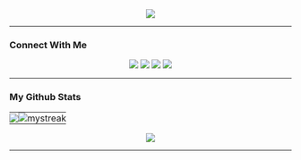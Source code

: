 <div align="center">
  <img src="https://readme-typing-svg.herokuapp.com/?color=787b8f&duration=2500&pause=1000&size=35&center=true&vCenter=true&width=1000&lines=Hiliw+I'm+HOUD+Fatima-Ezzahra+🌸;Engineering+student;Computer+Engineering;Big+Data+and+Cloud+Computing;@+ENSET+Mohammedia" />
</div>
<hr> <!-- Ligne de séparation -->
<div>
   <h3>Connect With Me</h3>
</div>
<div align="center">
  <div>
    <a href="https://www.facebook.com/people/Fatima-Ezzahra-Houd/pfbid02sKKB8vZL2g7isUqby4FHtqP6pgdcrBd6cPP9F8aQ79Gxz3NKAGk2xWoZRjsHco9ul/?_rdr"><img src="https://img.shields.io/badge/Fatima Ezzahra HOUD-cdd6f4?style=flat&logo=facebook" /></a>
    <a href="https://www.instagram.com/fatiza_houd/"><img src="https://img.shields.io/badge/fatiza houd-eba0ac?style=flat&logo=instagram" /></a>
    <a href="https://ma.linkedin.com/in/fatima-ezzahra-houd-3b5b731b6"><img src="https://img.shields.io/badge/Fatima Ezzahra Houd-74c7ec?style=flat&logo=linkedin" /></a>
    <a href="mailto:f.houd@etu.enset-media.ac.ma"><img src="https://img.shields.io/badge/fatimaezzahrahoud14@gmail.com-f2cdcd?style=flat&logo=gmail" /></a>
  </div>
</div>
<hr> <!-- Ligne de séparation -->


<div>
   <h3>My Github Stats</h3>
</div>
<div align="center">
  <table align="center" cellspacing="0" cellpadding="0" style="border-collapse: collapse;">
    <tr>
      <td style="border: none; padding: 0; text-align: center;">
        <img src="https://github-readme-stats.vercel.app/api?username=HOUD-FatimaEzzahra&show_icons=true&theme=material-palenight" />
      </td>
      <td style="border: none; padding: 0; text-align: center;">
        <img src="https://github-readme-streak-stats.herokuapp.com/?user=HOUD-FatimaEzzahra&theme=material-palenight" alt="mystreak" />
      </td>
    </tr>
  </table>
</div>
<div align="center">
  <div align="center">
    <img src="https://github-readme-stats.vercel.app/api/top-langs/?username=HOUD-FatimaEzzahra&theme=material-palenight&layout=compact" />
  </div>
</div>
<hr> <!-- Ligne de séparation -->
